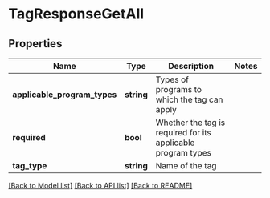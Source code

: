 # TagResponseGetAll

## Properties

Name | Type | Description | Notes
------------ | ------------- | ------------- | -------------
**applicable_program_types** | **string** | Types of programs to which the tag can apply | 
**required** | **bool** | Whether the tag is required for its applicable program types | 
**tag_type** | **string** | Name of the tag | 

[[Back to Model list]](../README.md#documentation-for-models) [[Back to API list]](../README.md#documentation-for-api-endpoints) [[Back to README]](../README.md)
